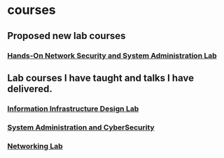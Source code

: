 # courses

## Proposed new lab courses
### [Hands-On Network Security and System Administration Lab](nsaslab.pdf)

## Lab courses I have taught and talks I have delivered.

### [Information Infrastructure Design Lab](IIDLab.pdf)
### [System Administration and CyberSecurity](SysAdmSec.pdf)
### [Networking Lab](NetworkingLab.pdf)
